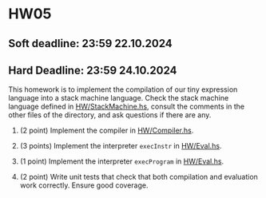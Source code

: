 # HW05
## Soft deadline: 23:59 22.10.2024
## Hard Deadline: 23:59 24.10.2024

This homework is to implement the compilation of our tiny expression language into a stack machine language. Check the stack machine language defined in [HW/StackMachine.hs](HW/StackMachine.hs), consult the comments in the other files of the directory, and ask questions if there are any. 

1. (2 point) Implement the compiler in [HW/Compiler.hs](HW/Compiler.hs). 

2. (3 points) Implement the interpreter `execInstr` in [HW/Eval.hs](HW/Eval.hs). 

3. (1 point) Implement the interpreter `execProgram` in [HW/Eval.hs](HW/Eval.hs). 

4. (2 point) Write unit tests that check that both compilation and evaluation work correctly. Ensure good coverage. 
